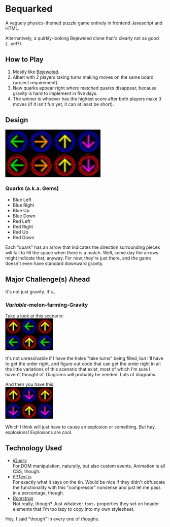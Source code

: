﻿# Bequarked
A vaguely physics-themed puzzle game entirely in frontend Javascript and HTML.

Alternatively, a quirkly-looking Bejeweled clone that's clearly not as good (...yet?).

## How to Play

1. Mostly like [Bejeweled](https://en.wikipedia.org/wiki/Bejeweled "I am not here to tell you how to play Bejeweled").
2. Albeit with 2 players taking turns making moves on the same board (project requirement).
3. New quarks appear right where matched quarks disappear, because gravity is hard to implement in five days.
4. The winner is whoever has the highest score after both players make 3 moves (if it isn't fun yet, it can at least be short).

## Design

![Quark reference](readme/quark_ref.jpg)
### Quarks (a.k.a. Gems)
+ Blue Left
+ Blue Right
+ Blue Up
+ Blue Down
+ Red Left
+ Red Right
+ Red Up
+ Red Down  

Each "quark" has an arrow that indicates the direction surrounding pieces will fall to fill the space when there is a match. Well, some day the arrows might indicate that, anyway. For now, they're just there, and the game doesn't even have standard downward gravity.

## Major Challenge(s) Ahead

It's not just gravity.  It's...

### *Variable*-melon-farming-Gravity

Take a look at this scenario:  
![Quite a pickle.](readme/annoying.jpg)  

It's not unresolvable if I have the holes "take turns" being filled, but I'll have to get the order right, and figure out code that can get the order right in all the little variations of this scenario that exist, most of which I'm sure I haven't thought of.  Diagrams will probably be needed.  Lots of diagrams.

And then you have this:  
![Oh fuck.](readme/impossible.jpg)  

Which I think will just have to cause an explosion or something. But hey, explosions! Explosions are cool.

## Technology Used

+ *[jQuery](http://jquery.com/ "write less, do more.")*  
  For DOM manipulation, naturally, but also custom events. Animation is all CSS, though.
+ *[FitText.js](http://fittextjs.com/ "A jQuery plugin for inflating web type")*  
  For exactly what it says on the tin. Would be nice if they didn't obfuscate the functionality with this "compressor" nonsense and just let me pass in a percentage, though.
+ *[Bootstrap](http://getbootstrap.com/ "Designed for everyone, everywhere.")*  
  Not really, though? Just whatever `font-` properties they set on header elements that I'm too lazy to copy into my own stylesheet.

Hey, I said "though" in every one of *thoughs*.

